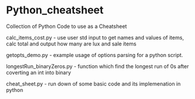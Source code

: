 # Python_cheatsheet
Collection of Python Code to use as a Cheatsheet

calc_items_cost.py - use user std input to get names and values of items, calc total and output how many are lux and sale items

getopts_demo.py - example usage of options parsing for a python script.

longestRun_binaryZeros.py - function which find the longest run of 0s after coverting an int into binary 

cheat_sheet.py - run down of some basic code and its implemenation in python 
